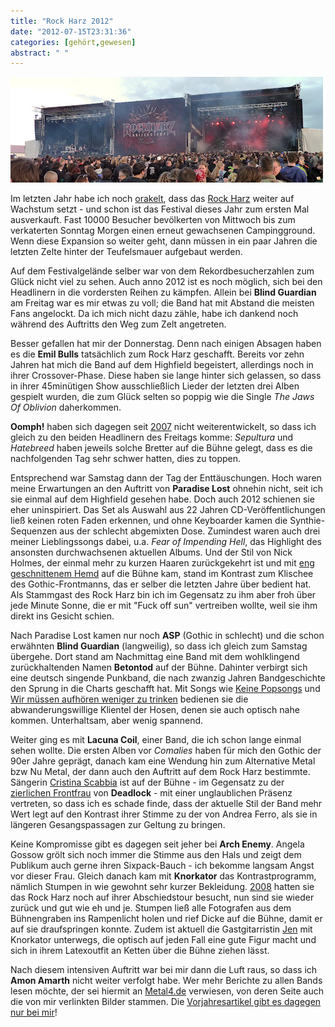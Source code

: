 ```yaml
---
title: "Rock Harz 2012"
date: "2012-07-15T23:31:36"
categories: [gehört,gewesen]
abstract: " "
---
```


![Rock Harz 2012](rockharz2012.jpg)

Im letzten Jahr habe ich noch [orakelt](/blog/2011/07/11/rock-harz-2011/), dass das [Rock Harz](http://www.rockharz-festival.com/) weiter auf Wachstum setzt - und schon ist das Festival dieses Jahr zum ersten Mal ausverkauft. Fast 10000 Besucher bevölkerten von Mittwoch bis zum verkaterten Sonntag Morgen einen erneut gewachsenen Campingground. Wenn diese Expansion so weiter geht, dann müssen in ein paar Jahren die letzten Zelte hinter der Teufelsmauer aufgebaut werden.

Auf dem Festivalgelände selber war von dem Rekordbesucherzahlen zum Glück nicht viel zu sehen. Auch anno 2012 ist es noch möglich, sich bei den Headlinern in die vordersten Reihen zu kämpfen. Allein bei **Blind Guardian** am Freitag war es mir etwas zu voll; die Band hat mit Abstand die meisten Fans angelockt. Da ich mich nicht dazu zähle, habe ich dankend noch während des Auftritts den Weg zum Zelt angetreten.

Besser gefallen hat mir der Donnerstag. Denn nach einigen Absagen haben es die **Emil Bulls** tatsächlich zum Rock Harz geschafft. Bereits vor zehn Jahren hat mich die Band auf dem Highfield begeistert, allerdings noch in ihrer Crossover-Phase. Diese haben sie lange hinter sich gelassen, so dass in ihrer 45minütigen Show ausschließlich Lieder der letzten drei Alben gespielt wurden, die zum Glück selten so poppig wie die Single *The Jaws Of Oblivion* daherkommen.

**Oomph!** haben sich dagegen seit [2007](/blog/2007/07/15/rock-harz-2007/) nicht weiterentwickelt, so dass ich gleich zu den beiden Headlinern des Freitags komme: *Sepultura* und *Hatebreed* haben jeweils solche Bretter auf die Bühne gelegt, dass es die nachfolgenden Tag sehr schwer hatten, dies zu toppen.

Entsprechend war Samstag dann der Tag der Enttäuschungen. Hoch waren meine Erwartungen an den Auftritt von **Paradise Lost** ohnehin nicht, seit ich sie einmal auf dem Highfield gesehen habe. Doch auch 2012 schienen sie eher uninspiriert. Das Set als Auswahl aus 22 Jahren CD-Veröffentlichungen ließ keinen roten Faden erkennen, und ohne Keyboarder kamen die Synthie-Sequenzen aus der schlecht abgemixten Dose. Zumindest waren auch drei meiner Lieblingssongs dabei, u.a. *Fear of Impending Hell*, das Highlight des ansonsten durchwachsenen aktuellen Albums. Und der Stil von Nick Holmes, der einmal mehr zu kurzen Haaren zurückgekehrt ist und mit [eng geschnittenem Hemd](http://www.metal4.de/wp-content/blogs.dir/1/files/rockharz-2012-freitag-13-07-2012/paradiselost-2-von-7.jpg) auf die Bühne kam, stand im Kontrast zum Klischee des Gothic-Frontmanns, das er selber die letzten Jahre über bedient hat. Als Stammgast des Rock Harz bin ich im Gegensatz zu ihm aber froh über jede Minute Sonne, die er mit "Fuck off sun" vertreiben wollte, weil sie ihm direkt ins Gesicht schien.

Nach Paradise Lost kamen nur noch **ASP** (Gothic in schlecht) und die schon erwähnten **Blind Guardian** (langweilig), so dass ich gleich zum Samstag übergehe. Dort stand am Nachmittag eine Band mit dem wohlklingend zurückhaltenden Namen **Betontod** auf der Bühne. Dahinter verbirgt sich eine deutsch singende Punkband, die nach zwanzig Jahren Bandgeschichte den Sprung in die Charts geschafft hat. Mit Songs wie [Keine Popsongs](http://www.youtube.com/watch?v=gFgaQDurt4Y) und [Wir müssen aufhören weniger zu trinken](http://www.youtube.com/watch?v=N0K45VSNtGc) bedienen sie die abwanderungswillige Klientel der Hosen, denen sie auch optisch nahe kommen. Unterhaltsam, aber wenig spannend.

Weiter ging es mit **Lacuna Coil**, einer Band, die ich schon lange einmal sehen wollte. Die ersten Alben vor *Comalies* haben für mich den Gothic der 90er Jahre geprägt, danach kam eine Wendung hin zum Alternative Metal bzw Nu Metal, der dann auch den Auftritt auf dem Rock Harz bestimmte. Sängerin [Cristina Scabbia](http://www.metal4.de/wp-content/blogs.dir/1/files/rockharz-2012-samstag-14-07-2012/lacunacoil-2-von-9.jpg) ist auf der Bühne - im Gegensatz zu der [zierlichen Frontfrau](http://www.metal4.de/wp-content/blogs.dir/1/files/rockharz-2012-samstag-14-07-2012/deadlock-5-von-9.jpg) von **Deadlock** - mit einer unglaublichen Präsenz vertreten, so dass ich es schade finde, dass der aktuelle Stil der Band mehr Wert legt auf den Kontrast ihrer Stimme zu der von Andrea Ferro, als sie in längeren Gesangspassagen zur Geltung zu bringen.

Keine Kompromisse gibt es dagegen seit jeher bei **Arch Enemy**. Angela Gossow grölt sich noch immer die Stimme aus den Hals und zeigt dem Publikum auch gerne ihren Sixpack-Bauch - ich bekomme langsam Angst vor dieser Frau. Gleich danach kam mit **Knorkator** das Kontrastprogramm, nämlich Stumpen in wie gewohnt sehr kurzer Bekleidung. [2008](/blog/2008/07/22/rock-harz-2008/) hatten sie das Rock Harz noch auf ihrer Abschiedstour besucht, nun sind sie wieder zurück und gut wie eh und je. Stumpen ließ alle Fotografen aus dem Bühnengraben ins Rampenlicht holen und rief Dicke auf die Bühne, damit er auf sie draufspringen konnte. Zudem ist aktuell die Gastgitarristin [Jen](http://www.metal4.de/wp-content/blogs.dir/1/files/rockharz-2012-samstag-14-07-2012/knorkator-12-von-12.jpg) mit Knorkator unterwegs, die optisch auf jeden Fall eine gute Figur macht und sich in ihrem Latexoutfit an Ketten über die Bühne ziehen lässt.

Nach diesem intensiven Auftritt war bei mir dann die Luft raus, so dass ich **Amon Amarth** nicht weiter verfolgt habe. Wer mehr Berichte zu allen Bands lesen möchte, der sei hiermit an [Metal4.de](http://www.metal4.de/live/festivals/rockharz-2012) verwiesen, von deren Seite auch die von mir verlinkten Bilder stammen. Die [Vorjahresartikel gibt es dagegen nur bei mir](/blog/?s=rock+harz)!
